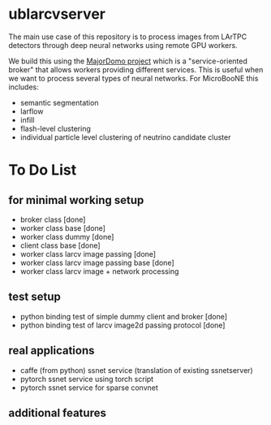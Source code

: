 # ublarcvserver

The main use case of this repository is to process images from LArTPC detectors
through deep neural networks using remote GPU workers.

We build this using the [MajorDomo project](https://github.com/zeromq/majordomo) which is a
"service-oriented broker" that allows workers providing different services.
This is useful when we want to process several types of neural networks.
For MicroBooNE this includes:

* semantic segmentation
* larflow
* infill
* flash-level clustering
* individual particle level clustering of neutrino candidate cluster

# To Do List

## for minimal working setup

* broker class [done]
* worker class base [done]
* worker class dummy [done]
* client class base [done]
* worker class larcv image passing [done]
* worker class larcv image passing base [done]
* worker class larcv image + network processing

## test setup

* python binding test of simple dummy client and broker [done]
* python binding test of larcv image2d passing protocol [done]

## real applications

* caffe (from python) ssnet service (translation of existing ssnetserver)
* pytorch ssnet service using torch script
* pytorch ssnet service for sparse convnet

## additional features
